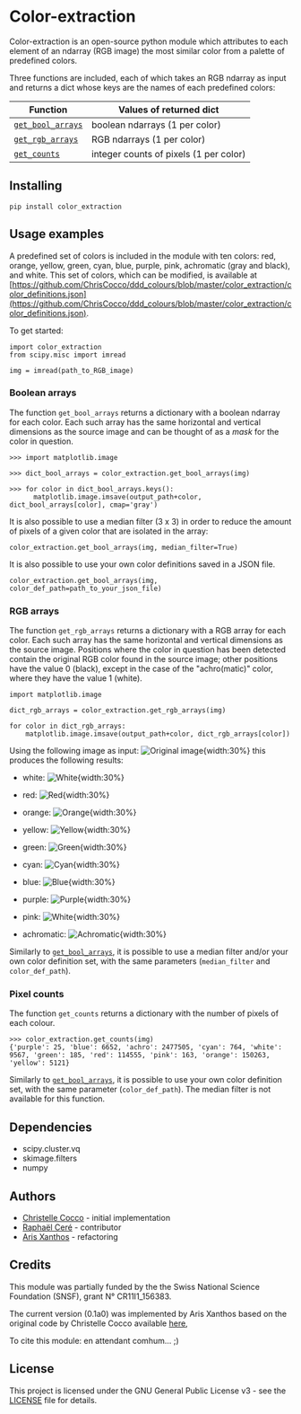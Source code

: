 
# Color-extraction

Color-extraction is an open-source python module which attributes to each element of an ndarray (RGB image) the most similar color from a palette of predefined colors.

Three functions are included, each of which takes an RGB ndarray as input and returns a dict whose keys are the names of each predefined colors:

Function | Values of returned dict
--- | ---
[`get_bool_arrays`](#boolean-array) | boolean ndarrays (1 per color)
[`get_rgb_arrays`](#rgb-arrays) | RGB ndarrays (1 per color)
[`get_counts`](#counts) | integer counts of pixels (1 per color)

## Installing

```
pip install color_extraction
```

## Usage examples

A predefined set of colors is included in the module with ten colors: red,
orange, yellow, green, cyan, blue, purple, pink, achromatic (gray and black),
and white. This set of colors, which can be modified, is available at
[https://github.com/ChrisCocco/ddd_colours/blob/master/color_extraction/color_definitions.json](https://github.com/ChrisCocco/ddd_colours/blob/master/color_extraction/color_definitions.json).

To get started:
```
import color_extraction
from scipy.misc import imread

img = imread(path_to_RGB_image)
```

### Boolean arrays

[comment]: <> (RC: Je ne suis convaincu que ce soit nécessaire de donner l'output de cet exemple comme on dit déjà dans l'intro que cette fonction une ndarray bool poour chque couleur. Ce qui retourne ce que l'on appelle un mask par couleur.)
[comment]: <> (AX: l'exemple est parfaitement explicite, mais ça alourdit un peu la lecture en effet... Je trouverais plus utile de donner un exemple d'usage d'un tel masque. Quelque chose comme: "...returns a dictionary with a boolean ndarray for each color. Each such array has the same horizontal and vertical dimensions as the source image and can be thought of as a *mask* for the color in question." et on pourrait remplacer la partie de l'exemple qui affiche les arrays par un code qui les sauve, comme pour RGB plus bas, et afficher le résultat?)

The function `get_bool_arrays` returns a dictionary with a boolean ndarray for each color. Each such array has the same horizontal and vertical dimensions as the source image and can be thought of as a *mask* for the color in question.

```
>>> import matplotlib.image

>>> dict_bool_arrays = color_extraction.get_bool_arrays(img)

>>> for color in dict_bool_arrays.keys():
      matplotlib.image.imsave(output_path+color, dict_bool_arrays[color], cmap='gray')

```


[comment]: <> (RC:  Ci-dessous ce sont les arguments de la fonction, peut-être reduire ceci à un paragraphe?)  
It is also possible to use a median filter (3 x 3) in order to reduce the amount of pixels of a given color that are isolated in the array:

```
color_extraction.get_bool_arrays(img, median_filter=True)
```

It is also possible to use your own color definitions saved in a JSON file.

```
color_extraction.get_bool_arrays(img, color_def_path=path_to_your_json_file)
```

### RGB arrays

The function `get_rgb_arrays` returns a dictionary with a RGB array for each color. Each such array has the same horizontal and vertical dimensions as the source image. Positions where the color in question has been detected contain the original RGB color found in the source image; other positions have the value 0 (black), except in the case of the "achro(matic)" color, where they have the value 1 (white).

```
import matplotlib.image

dict_rgb_arrays = color_extraction.get_rgb_arrays(img)

for color in dict_rgb_arrays:
    matplotlib.image.imsave(output_path+color, dict_rgb_arrays[color])
```

Using the following image as input:
![Original image](tests/demo/Comic_mural_Le_jeune_Albert_Yves_Chaland_Bruxelles.jpg){width:30%}
this produces the following results:

* white:
![White](tests/demo/white.png){width:30%}

* red:
![Red](tests/demo/red.png){width:30%}

* orange:
![Orange](tests/demo/orange.png){width:30%}

* yellow:
![Yellow](tests/demo/yellow.png){width:30%}

* green:
![Green](tests/demo/green.png){width:30%}

* cyan:
![Cyan](tests/demo/cyan.png){width:30%}

* blue:
![Blue](tests/demo/blue.png){width:30%}

* purple:
![Purple](tests/demo/purple.png){width:30%}

* pink:
![White](tests/demo/pink.png){width:30%}

* achromatic:
![Achromatic](tests/demo/achro.png){width:30%}

Similarly to [`get_bool_arrays`](#boolean-array), it is possible to use a median filter and/or your own color definition set, with the same parameters (`median_filter` and `color_def_path`).

### Pixel counts

The function `get_counts` returns a dictionary with the number of pixels of each colour.

```
>>> color_extraction.get_counts(img)
{'purple': 25, 'blue': 6652, 'achro': 2477505, 'cyan': 764, 'white': 9567, 'green': 185, 'red': 114555, 'pink': 163, 'orange': 150263, 'yellow': 5121}
```
Similarly to [`get_bool_arrays`](#boolean-array), it is possible to use your own color definition set, with the same parameter (`color_def_path`). The median filter is not available for this function.

## Dependencies

* scipy.cluster.vq
* skimage.filters
* numpy

## Authors

* [Christelle Cocco](https://github.com/ChrisCocco) - initial implementation
* [Raphaël Ceré](https://github.com/raphaelcere) - contributor
* [Aris Xanthos](https://github.com/axanthos) - refactoring

## Credits
This module was partially funded by the the Swiss National Science Foundation (SNSF), grant N° CR11I1_156383.

The current version (0.1a0) was implemented by Aris Xanthos based on the original code by Christelle Cocco available [here](color_extraction/fct_palette_man_RGB.py),

To cite this module: en attendant comhum... ;)

## License

This project is licensed under the GNU General Public License v3 - see the [LICENSE](LICENSE) file for details.
